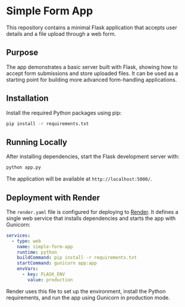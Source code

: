 # Simple Form App

This repository contains a minimal Flask application that accepts user details and a file upload through a web form.

## Purpose

The app demonstrates a basic server built with Flask, showing how to accept form submissions and store uploaded files. It can be used as a starting point for building more advanced form-handling applications.

## Installation

Install the required Python packages using pip:

```bash
pip install -r requirements.txt
```

## Running Locally

After installing dependencies, start the Flask development server with:

```bash
python app.py
```

The application will be available at `http://localhost:5000/`.

## Deployment with Render

The `render.yaml` file is configured for deploying to [Render](https://render.com/). It defines a single web service that installs dependencies and starts the app with Gunicorn:

```yaml
services:
  - type: web
    name: simple-form-app
    runtime: python
    buildCommand: pip install -r requirements.txt
    startCommand: gunicorn app:app
    envVars:
      - key: FLASK_ENV
        value: production
```

Render uses this file to set up the environment, install the Python requirements, and run the app using Gunicorn in production mode.

